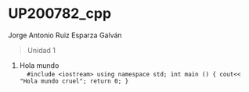 # UP200782_cpp  
Jorge Antonio Ruiz Esparza Galván  
>Unidad 1  
1. Hola mundo  
   `  
   #include <iostream>
using namespace std;
int main ()
{
    cout<< "Hola mundo cruel";
    return 0;
}
`  

    
